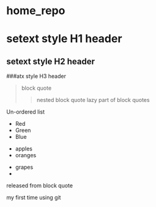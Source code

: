 home_repo
=========

setext style H1 header
===================

setext style H2 header
--------------

###atx style H3 header

> block quote
> > nested block quote
lazy part of block quotes

Un-ordered list
* Red
* Green
* Blue

+ apples
+ oranges
- grapes
- 

released from block quote

my first time using git
